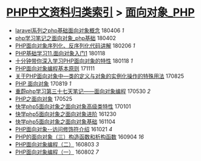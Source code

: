 [PHP中文资料归类索引](../README.md) > [面向对象_PHP](面向对象_PHP.md)
====
- [laravel系列之php基础面向对象概念](http://jkwz.applinzi.com/ittc/7088990979032089610.html#laravel%E7%B3%BB%E5%88%97%E4%B9%8Bphp%E5%9F%BA%E7%A1%80%E9%9D%A2%E5%90%91%E5%AF%B9%E8%B1%A1%E6%A6%82%E5%BF%B5) 180406 *1* 
- [php学习笔记之面向对象_php基础](http://jkwz.applinzi.com/ittc/7087415426613249031.html#php%E5%AD%A6%E4%B9%A0%E7%AC%94%E8%AE%B0%E4%B9%8B%E9%9D%A2%E5%90%91%E5%AF%B9%E8%B1%A1_php%E5%9F%BA%E7%A1%80) 180402  
- [PHP面向对象序列化、反序列化代码讲解](http://jkwz.applinzi.com/ittc/7066893017967756304.html#PHP%E9%9D%A2%E5%90%91%E5%AF%B9%E8%B1%A1%E5%BA%8F%E5%88%97%E5%8C%96%E3%80%81%E5%8F%8D%E5%BA%8F%E5%88%97%E5%8C%96%E4%BB%A3%E7%A0%81%E8%AE%B2%E8%A7%A3) 180206 *1* 
- [PHP基础学习11.面向对象入门1](http://jkwz.applinzi.com/ittc/7059981464047715344.html#PHP%E5%9F%BA%E7%A1%80%E5%AD%A6%E4%B9%A011.%E9%9D%A2%E5%90%91%E5%AF%B9%E8%B1%A1%E5%85%A5%E9%97%A81) 180118  
- [十分钟带你深入学习PHP面向对象的特性](http://jkwz.applinzi.com/ittc/7059836001902396426.html#%E5%8D%81%E5%88%86%E9%92%9F%E5%B8%A6%E4%BD%A0%E6%B7%B1%E5%85%A5%E5%AD%A6%E4%B9%A0PHP%E9%9D%A2%E5%90%91%E5%AF%B9%E8%B1%A1%E7%9A%84%E7%89%B9%E6%80%A7) 180118 *1* 
- [PHP面向对象编程基本原则](http://jkwz.applinzi.com/ittc/7034794096676307985.html#PHP%E9%9D%A2%E5%90%91%E5%AF%B9%E8%B1%A1%E7%BC%96%E7%A8%8B%E5%9F%BA%E6%9C%AC%E5%8E%9F%E5%88%99) 171111  
- [关于PHP面向对象中—类的定义与对象的实例化操作的特殊用法](http://jkwz.applinzi.com/ittc/7005670777654084625.html#%E5%85%B3%E4%BA%8EPHP%E9%9D%A2%E5%90%91%E5%AF%B9%E8%B1%A1%E4%B8%AD%E2%80%94%E7%B1%BB%E7%9A%84%E5%AE%9A%E4%B9%89%E4%B8%8E%E5%AF%B9%E8%B1%A1%E7%9A%84%E5%AE%9E%E4%BE%8B%E5%8C%96%E6%93%8D%E4%BD%9C%E7%9A%84%E7%89%B9%E6%AE%8A%E7%94%A8%E6%B3%95) 170825  
- [PHP 面向对象](http://jkwz.applinzi.com/ittc/7003467880220591121.html#PHP+%E9%9D%A2%E5%90%91%E5%AF%B9%E8%B1%A1) 170819 *1* 
- [重蔚php学习第三十七天笔记——面向对象编程](http://jkwz.applinzi.com/ittc/6973408209229317125.html#%E9%87%8D%E8%94%9Aphp%E5%AD%A6%E4%B9%A0%E7%AC%AC%E4%B8%89%E5%8D%81%E4%B8%83%E5%A4%A9%E7%AC%94%E8%AE%B0%E2%80%94%E2%80%94%E9%9D%A2%E5%90%91%E5%AF%B9%E8%B1%A1%E7%BC%96%E7%A8%8B) 170530 *2* 
- [PHP之面向对象](http://jkwz.applinzi.com/ittc/6971597941100774405.html#PHP%E4%B9%8B%E9%9D%A2%E5%90%91%E5%AF%B9%E8%B1%A1) 170525  
- [快学php5面向对象之面向对象高级类特性](http://jkwz.applinzi.com/ittc/6917927865168692229.html#%E5%BF%AB%E5%AD%A6php5%E9%9D%A2%E5%90%91%E5%AF%B9%E8%B1%A1%E4%B9%8B%E9%9D%A2%E5%90%91%E5%AF%B9%E8%B1%A1%E9%AB%98%E7%BA%A7%E7%B1%BB%E7%89%B9%E6%80%A7) 170101  
- [快学php5面向对象之面向对象进阶](http://jkwz.applinzi.com/ittc/6917555015123469317.html#%E5%BF%AB%E5%AD%A6php5%E9%9D%A2%E5%90%91%E5%AF%B9%E8%B1%A1%E4%B9%8B%E9%9D%A2%E5%90%91%E5%AF%B9%E8%B1%A1%E8%BF%9B%E9%98%B6) 161230  
- [快学php5面向对象之面向对象基础](http://jkwz.applinzi.com/ittc/6896785611729404932.html#%E5%BF%AB%E5%AD%A6php5%E9%9D%A2%E5%90%91%E5%AF%B9%E8%B1%A1%E4%B9%8B%E9%9D%A2%E5%90%91%E5%AF%B9%E8%B1%A1%E5%9F%BA%E7%A1%80) 161104  
- [PHP面向对象--访问修饰符介绍](http://jkwz.applinzi.com/ittc/6891358979002729476.html#PHP%E9%9D%A2%E5%90%91%E5%AF%B9%E8%B1%A1--%E8%AE%BF%E9%97%AE%E4%BF%AE%E9%A5%B0%E7%AC%A6%E4%BB%8B%E7%BB%8D) 161021 *4* 
- [PHP的面向对象（三）构造函数和析构函数](http://jkwz.applinzi.com/ittc/6873359943008273412.html#PHP%E7%9A%84%E9%9D%A2%E5%90%91%E5%AF%B9%E8%B1%A1%EF%BC%88%E4%B8%89%EF%BC%89%E6%9E%84%E9%80%A0%E5%87%BD%E6%95%B0%E5%92%8C%E6%9E%90%E6%9E%84%E5%87%BD%E6%95%B0) 160904 *16* 
- [PHP面向对象编程（二）](http://jkwz.applinzi.com/ittc/6862053617200268292.html#PHP%E9%9D%A2%E5%90%91%E5%AF%B9%E8%B1%A1%E7%BC%96%E7%A8%8B%EF%BC%88%E4%BA%8C%EF%BC%89) 160803 *3* 
- [PHP面向对象编程（一）](http://jkwz.applinzi.com/ittc/6861321116404155397.html#PHP%E9%9D%A2%E5%90%91%E5%AF%B9%E8%B1%A1%E7%BC%96%E7%A8%8B%EF%BC%88%E4%B8%80%EF%BC%89) 160802 *7* 

